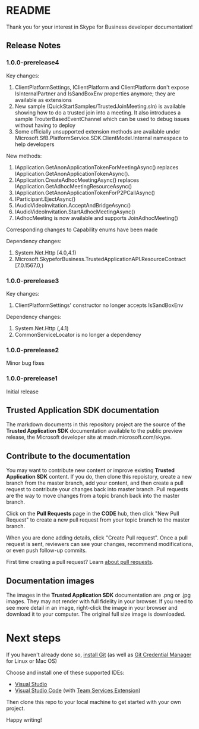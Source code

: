 # README

Thank you for your interest in Skype for Business developer documentation!

## Release Notes

### 1.0.0-prerelease4

Key changes:
 1. ClientPlatformSettings, IClientPlatform and ClientPlatform don't expose IsInternalPartner and IsSandBoxEnv properties anymore; they are available as extensions
 2. New sample (QuickStartSamples/TrustedJoinMeeting.sln) is available showing how to do a trusted join into a meeting. It also introduces a sample TrouterBasedEventChannel which can be used to debug issues without having to deploy
 3. Some officially unsupported extension methods are available under Microsoft.SfB.PlatformService.SDK.ClientModel.Internal namespace to help developers

New methods:
 1. IApplication.GetAnonApplicationTokenForMeetingAsync() replaces IApplication.GetAnonApplicationTokenAsync().
 2. IApplication.CreateAdhocMeetingAsync() replaces IApplication.GetAdhocMeetingResourceAsync()
 3. IApplication.GetAnonApplicationTokenForP2PCallAsync()
 4. IParticipant.EjectAsync()
 5. IAudioVideoInvitation.AcceptAndBridgeAsync()
 6. IAudioVideoInvitation.StartAdhocMeetingAsync()
 7. IAdhocMeeting is now available and supports JoinAdhocMeeting()

Corresponding changes to Capability enums have been made

Dependency changes:
 1. System.Net.Http [4.0,4.1)
 2. Microsoft.SkypeforBusiness.TrustedApplicationAPI.ResourceContract [7.0.1567.0,)

### 1.0.0-prerelease3

Key changes:
 1. ClientPlatformSettings' constructor no longer accepts IsSandBoxEnv

Dependency changes:
 1. System.Net.Http (,4.1)
 2. CommonServiceLocator is no longer a dependency

### 1.0.0-prerelease2

Minor bug fixes

### 1.0.0-prerelease1

Initial release

## **Trusted Application SDK** documentation

The markdown documents in this repository project are the source of the **Trusted Application SDK** documentation available to the public preview release, the Microsoft developer site at msdn.microsoft.com/skype.

## Contribute to the documentation

You may want to contribute new content or improve existing **Trusted Application SDK** content. If you do, then clone this repoistory, 
create a new branch from the master branch, add your content, and then create a pull request to contribute your changes back into master branch.
Pull requests are the way to move changes from a topic branch back into the master branch.

Click on the **Pull Requests** page in the **CODE** hub, then click "New Pull Request" to create a new pull request from your topic branch to the master branch.

When you are done adding details, click "Create Pull request". Once a pull request is sent, reviewers can see your changes, recommend modifications, or even push follow-up commits.

First time creating a pull request?  Learn [about pull requests](https://help.github.com/articles/about-pull-requests/).

## Documentation images

The images in the **Trusted Application SDK** documentation are .png or .jpg images. They may not render with full fidelity in your browser. If you need to see more detail
in an image, right-click the image in your browser and download it to your computer. The original full size image is downloaded.

# Next steps

If you haven't already done so, [install Git](https://git-scm.com/downloads) (as well as [Git Credential Manager](https://java.visualstudio.com/Downloads/gitcredentialmanager/Index) for Linux or Mac OS)

Choose and install one of these supported IDEs:
* [Visual Studio](https://go.microsoft.com/fwlink/?LinkId=309297&clcid=0x409&slcid=0x409)
* [Visual Studio Code](https://code.visualstudio.com/Download) (with [Team Services Extension](https://java.visualstudio.com/Downloads/visualstudiocode/Index))

Then clone this repo to your local machine to get started with your own project.

Happy writing!
